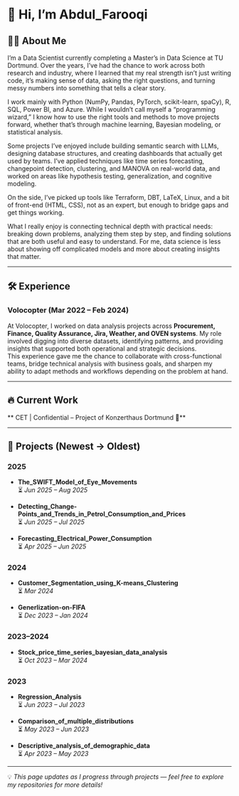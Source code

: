 # 👋 Hi, I’m Abdul_Farooqi  

## 👨‍💻 About Me  
I’m a Data Scientist currently completing a Master’s in Data Science at TU Dortmund. Over the years, I’ve had the chance to work across both research and industry, where I learned that my real strength isn’t just writing code, it’s making sense of data, asking the right questions, and turning messy numbers into something that tells a clear story.

I work mainly with Python (NumPy, Pandas, PyTorch, scikit-learn, spaCy), R, SQL, Power BI, and Azure. While I wouldn’t call myself a “programming wizard,” I know how to use the right tools and methods to move projects forward, whether that’s through machine learning, Bayesian modeling, or statistical analysis.

Some projects I’ve enjoyed include building semantic search with LLMs, designing database structures, and creating dashboards that actually get used by teams. I’ve applied techniques like time series forecasting, changepoint detection, clustering, and MANOVA on real-world data, and worked on areas like hypothesis testing, generalization, and cognitive modeling.

On the side, I’ve picked up tools like Terraform, DBT, LaTeX, Linux, and a bit of front-end (HTML, CSS), not as an expert, but enough to bridge gaps and get things working.

What I really enjoy is connecting technical depth with practical needs: breaking down problems, analyzing them step by step, and finding solutions that are both useful and easy to understand. For me, data science is less about showing off complicated models and more about creating insights that matter.

---

## 🛠️ Experience  

### Volocopter (Mar 2022 – Feb 2024)
At Volocopter, I worked on data analysis projects across **Procurement, Finance, Quality Assurance, Jira, Weather, and OVEN systems**. My role involved digging into diverse datasets, identifying patterns, and providing insights that supported both operational and strategic decisions.  
This experience gave me the chance to collaborate with cross-functional teams, bridge technical analysis with business goals, and sharpen my ability to adapt methods and workflows depending on the problem at hand.  

---

## 🔥 Current Work 
** CET | Confidential – Project of Konzerthaus Dortmund 🦏**

---

## 📂 Projects (Newest → Oldest)

### 2025  
- **The_SWIFT_Model_of_Eye_Movements**  
  ⏳ *Jun 2025 – Aug 2025*  

- **Detecting_Change-Points_and_Trends_in_Petrol_Consumption_and_Prices**  
  ⏳ *Jun 2025 – Jul 2025*  

- **Forecasting_Electrical_Power_Consumption**  
  ⏳ *Apr 2025 – Jun 2025*  

### 2024  
- **Customer_Segmentation_using_K-means_Clustering**  
  ⏳ *Mar 2024*  

- **Generlization-on-FIFA**  
  ⏳ *Dec 2023 – Jan 2024*  

### 2023–2024  
- **Stock_price_time_series_bayesian_data_analysis**  
  ⏳ *Oct 2023 – Mar 2024*  

### 2023  
- **Regression_Analysis**  
  ⏳ *Jun 2023 – Jul 2023*  

- **Comparison_of_multiple_distributions**  
  ⏳ *May 2023 – Jun 2023*  

- **Descriptive_analysis_of_demographic_data**  
  ⏳ *Apr 2023 – May 2023*  

---

💡 *This page updates as I progress through projects — feel free to explore my repositories for more details!*  
